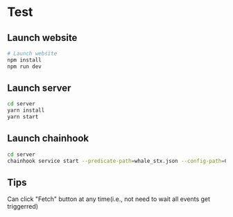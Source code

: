# Test

## Launch website
    
```bash
# Launch website
npm install
npm run dev
```

## Launch server

```bash
cd server
yarn install
yarn start
```

## Launch chainhook
```bash
cd server
chainhook service start --predicate-path=whale_stx.json --config-path=Chainhook.toml
```

## Tips
Can click "Fetch" button at any time(i.e., not need to wait all events get triggerred)
